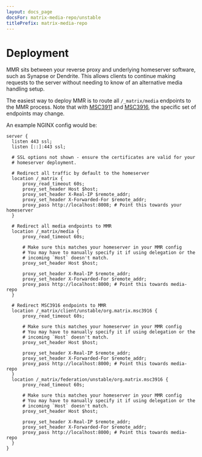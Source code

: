 ```yaml
---
layout: docs_page
docsFor: matrix-media-repo/unstable
titlePrefix: matrix-media-repo
---
```


# Deployment

MMR sits between your reverse proxy and underlying homeserver software, such as Synapse or Dendrite.
This allows clients to continue making requests to the server without needing to know of an alternative
media handling setup.

The easiest way to deploy MMR is to route all `/_matrix/media` endpoints to the MMR process. Note that
with [MSC3911](https://github.com/matrix-org/matrix-spec-proposals/pull/3911) and [MSC3916](https://github.com/matrix-org/matrix-spec-proposals/pull/3916),
the specific set of endpoints may change.

An example NGINX config would be:

```
server {
  listen 443 ssl;
  listen [::]:443 ssl;

  # SSL options not shown - ensure the certificates are valid for your
  # homeserver deployment.

  # Redirect all traffic by default to the homeserver
  location /_matrix {
      proxy_read_timeout 60s;
      proxy_set_header Host $host;
      proxy_set_header X-Real-IP $remote_addr;
      proxy_set_header X-Forwarded-For $remote_addr;
      proxy_pass http://localhost:8008; # Point this towards your homeserver
  }

  # Redirect all media endpoints to MMR
  location /_matrix/media {
      proxy_read_timeout 60s;

      # Make sure this matches your homeserver in your MMR config
      # You may have to manually specify it if using delegation or the
      # incoming `Host` doesn't match.
      proxy_set_header Host $host;

      proxy_set_header X-Real-IP $remote_addr;
      proxy_set_header X-Forwarded-For $remote_addr;
      proxy_pass http://localhost:8000; # Point this towards media-repo
  }

  # Redirect MSC3916 endpoints to MMR
  location /_matrix/client/unstable/org.matrix.msc3916 {
      proxy_read_timeout 60s;

      # Make sure this matches your homeserver in your MMR config
      # You may have to manually specify it if using delegation or the
      # incoming `Host` doesn't match.
      proxy_set_header Host $host;

      proxy_set_header X-Real-IP $remote_addr;
      proxy_set_header X-Forwarded-For $remote_addr;
      proxy_pass http://localhost:8000; # Point this towards media-repo
  }
  location /_matrix/federation/unstable/org.matrix.msc3916 {
      proxy_read_timeout 60s;

      # Make sure this matches your homeserver in your MMR config
      # You may have to manually specify it if using delegation or the
      # incoming `Host` doesn't match.
      proxy_set_header Host $host;

      proxy_set_header X-Real-IP $remote_addr;
      proxy_set_header X-Forwarded-For $remote_addr;
      proxy_pass http://localhost:8000; # Point this towards media-repo
  }
}
```
